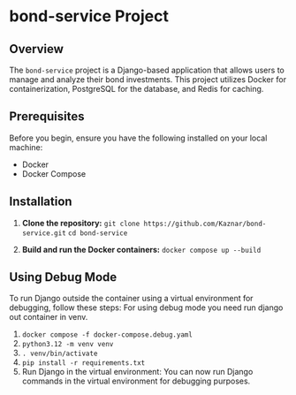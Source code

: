 # bond-service Project

## Overview
The `bond-service` project is a Django-based application that allows users to manage and analyze their bond investments. This project utilizes Docker for containerization, PostgreSQL for the database, and Redis for caching.

## Prerequisites
Before you begin, ensure you have the following installed on your local machine:
- Docker
- Docker Compose

## Installation

1. **Clone the repository:**
   ```git clone https://github.com/Kaznar/bond-service.git```
   ```cd bond-service```

2. **Build and run the Docker containers:**
  ```docker compose up --build```

## Using Debug Mode
To run Django outside the container using a virtual environment for debugging, follow these steps:
For using debug mode you need run django out container in venv.
1. ```docker compose -f docker-compose.debug.yaml```
2. ```python3.12 -m venv venv```
3. ```. venv/bin/activate```
4. ```pip install -r requirements.txt```
5. Run Django in the virtual environment: You can now run Django commands in the virtual environment for debugging purposes.